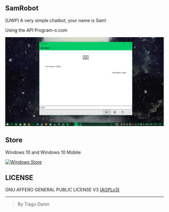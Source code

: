 ## SamRobot
[UWP] A very simple chatbot, your name is Sam!

Using the API Program-o.com

![SamRobot](https://raw.githubusercontent.com/TiagoDanin/SamRobot/master/image.png "Sam Robot")

## Store
Windows 10 and Windows 10 Mobile

[![Windows Store](https://assets.windowsphone.com/f2f77ec7-9ba9-4850-9ebe-77e366d08adc/English_Get_it_Win_10_InvariantCulture_Default.png)](https://www.microsoft.com/store/apps/9n7glmwqmnpl)

## LICENSE
GNU AFFERO GENERAL PUBLIC LICENSE V3 [(AGPLv3)](https://github.com/TiagoDanin/SamRobot/blob/master/LICENSE)

---
> By Tiago Danin
